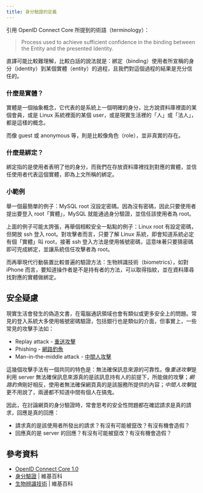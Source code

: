 ```yaml
---
title: 身分驗證的定義
---
```


引用 OpenID Connect Core 所提到的術語（terminology）：

> Process used to achieve sufficient confidence in the binding between the Entity and the presented Identity.

直譯可能比較難理解，比較白話的說法就是：綁定（binding）使用者所宣稱的身分（identity）到某個實體（entity）的過程，且我們對這個過程的結果是充分信任的。

### 什麼是實體？

實體是一個抽象概念，它代表的是系統上一個明確的身分，比方說資料庫裡面的某個會員，或是 Linux 系統裡面的某個 user，或是現實生活裡的「人」或「法人」，都是這樣的概念。

而像 guest 或 anonymous 等，則是比較像角色（role），並非真實的存在。

### 什麼是綁定？

綁定指的是使用者表明了他的身分，而我們在存放資料庫裡找到對應的實體，並信任使用者代表這個實體，即為上文所稱的綁定。

### 小範例

舉一個最簡單的例子：MySQL root 沒設定密碼。因為沒有密碼，因此只要使用者提出要登入 root「實體」，MySQL 就能通過身分驗證，並信任該使用者為 root。

上面的例子可能太誇張，再舉個相較安全一點點的例子：Linux root 有設定密碼，但開放 ssh 登入 root。對攻擊者而言，只要了解 Linux 系統，即會知道系統必定有個「實體」叫 root，接著 ssh 登入方法是使用帳號密碼，這意味著只要猜密碼即可完成綁定，並讓系統信任攻擊者為 root。

而再舉現代行動裝置比較普遍的驗證方法：生物辨識技術（biometrics），如對 iPhone 而言，要知道操作者是不是持有者的方法，可以取得指紋，並在資料庫尋找對應的實體做綁定。

## 安全疑慮

現實生活會發生的偽造文書，在電腦通訊領域也會有類似或更多安全上的問題。常見的登入系統大多使用帳號密碼驗證，包括銀行也是類似的介面，但事實上，一些常見的攻擊手法如：

* Replay attack - [重送攻擊](https://zh.wikipedia.org/wiki/%E9%87%8D%E6%94%BE%E6%94%BB%E5%87%BB)
* Phishing - [網路釣魚](https://zh.wikipedia.org/wiki/%E9%92%93%E9%B1%BC%E5%BC%8F%E6%94%BB%E5%87%BB)
* Man-in-the-middle attack - [中間人攻擊](https://zh.wikipedia.org/wiki/%E4%B8%AD%E9%97%B4%E4%BA%BA%E6%94%BB%E5%87%BB)

這幾個攻擊手法有一個共同的特色是：無法確保訊息來源的可靠性。像*重送攻擊*是利用 server 無法確保訊息來源真的是該訊息持有人的前提下，所能做的攻擊；*網路釣魚*剛好相反，使用者無法確保網頁真的是該服務所提供的內容；*中間人攻擊*就更不用說了，兩邊都不知道中間有個人在搞鬼。

因此，在討論網頁的身分驗證時，常會思考的安全性問題都在確認請求是真的請求，回應是真的回應：

* 請求真的是該使用者所發出的請求？有沒有可能被竄改？有沒有機會造假？
* 回應真的是 server 的回應？有沒有可能被竄改？有沒有機會造假？

## 參考資料

* [OpenID Connect Core 1.0](https://openid.net/specs/openid-connect-core-1_0.html)
* [身分驗證](https://en.wikipedia.org/wiki/Authentication) | 維基百科
* [生物辨識技術](https://en.wikipedia.org/wiki/Biometrics) | 維基百科
